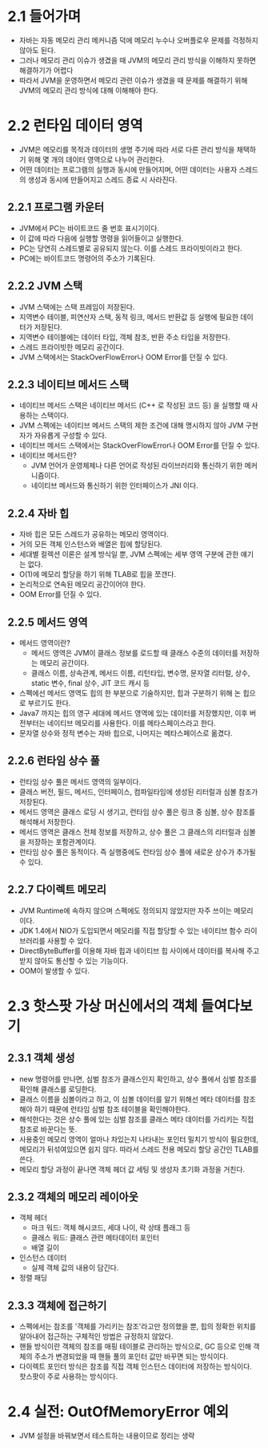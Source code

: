 # 2.1 들어가며
- 자바는 자동 메모리 관리 메커니즘 덕에 메모리 누수나 오버플로우 문제를 걱정하지 않아도 된다.
- 그러나 메모리 관리 이슈가 생겼을 때 JVM의 메모리 관리 방식을 이해하지 못하면 해결하기가 어렵다
- 따라서 JVM을 운영하면서 메모리 관련 이슈가 생겼을 때 문제를 해결하기 위해 JVM의 메모리 관리 방식에 대해 이해해야 한다.

# 2.2 런타임 데이터 영역
- JVM은 메모리를 목적과 데이터의 생명 주기에 따라 서로 다른 관리 방식을 채택하기 위해 몇 개의 데이터 영역으로 나누어 관리한다.
- 어떤 데이터는 프로그램의 실행과 동시에 만들어지며, 어떤 데이터는 사용자 스레드의 생성과 동시에 만들어지고 스레드 종료 시 사라진다.

## 2.2.1 프로그램 카운터
- JVM에서 PC는 바이트코드 줄 번호 표시기이다.
- 이 값에 따라 다음에 실행할 명령을 읽어들이고 실행한다.
- PC는 당연히 스레드별로 공유되지 않는다. 이를 스레드 프라이빗이라고 한다.
- PC에는 바이트코드 명령어의 주소가 기록된다.

## 2.2.2 JVM 스택
- JVM 스택에는 스택 프레임이 저장된다.
- 지역변수 테이블, 피연산자 스택, 동적 링크, 메서드 반환값 등 실행에 필요한 데이터가 저장된다.
- 지역변수 테이블에는 데이터 타입, 객체 참조, 반환 주소 타입을 저장한다.
- 스레드 프라이빗한 메모리 공간이다.
- JVM 스택에서는 StackOverFlowError나 OOM Error를 던질 수 있다.

## 2.2.3 네이티브 메서드 스택
- 네이티브 메서드 스택은 네이티브 메서드 (C++ 로 작성된 코드 등) 을 실행할 때 사용하는 스택이다.
- JVM 스펙에는 네이티브 메서드 스택의 제한 조건에 대해 명시하지 않아 JVM 구현자가 자유롭게 구성할 수 있다.
- 네이티브 메서드 스택에서는 StackOverFlowError나 OOM Error를 던질 수 있다.
- 네이티브 메서드란?
    - JVM 언어가 운영체제나 다른 언어로 작성된 라이브러리와 통신하기 위한 메커니즘이다.
    - 네이티브 메서드와 통신하기 위한 인터페이스가 JNI 이다.

## 2.2.4 자바 힙
- 자바 힙은 모든 스레드가 공유하는 메모리 영역이다.
- 거의 모든 객체 인스턴스와 배열은 힙에 할당된다.
- 세대별 컬렉션 이론은 설계 방식일 뿐, JVM 스펙에는 세부 영역 구분에 관한 얘기는 없다.
- O(1)에 메모리 할당을 하기 위해 TLAB로 힙을 쪼갠다.
- 논리적으로 연속된 메모리 공간이어야 한다.
- OOM Error를 던질 수 있다.

## 2.2.5 메서드 영역
- 메서드 영역이란?
    - 메서드 영역은 JVM이 클래스 정보를 로드할 때 클래스 수준의 데이터를 저장하는 메모리 공간이다.
    - 클래스 이름, 상속관계, 메서드 이름, 리턴타입, 변수명, 문자열 리터럴, 상수, static 변수, final 상수, JIT 코드 캐시 등
- 스펙에선 메서드 영역도 힙의 한 부분으로 기술하지만, 힙과 구분하기 위해 논 힙으로 부르기도 한다.
- Java7 까지는 힙의 영구 세대에 메서드 영역에 있는 데이터를 저장했지만, 이후 버전부터는 네이티브 메모리를 사용한다. 이를 메타스페이스라고 한다.
- 문자열 상수와 정적 변수는 자바 힙으로, 나머지는 메타스페이스로 옮겼다.

## 2.2.6 런타임 상수 풀
- 런타임 상수 풀은 메서드 영역의 일부이다.
- 클래스 버전, 필드, 메서드, 인터페이스, 컴파일타임에 생성된 리터럴과 심볼 참조가 저장된다.
- 메서드 영역은 클래스 로딩 시 생기고, 런타임 상수 풀은 링크 중 심볼, 상수 참조를 해석해서 저장한다.
- 메서드 영역은 클래스 전체 정보를 저장하고, 상수 풀은 그 클래스의 리터럴과 심볼을 저장하는 포함관계이다.
- 런타임 상수 풀은 동적이다. 즉 실행중에도 런타임 상수 풀에 새로운 상수가 추가될 수 있다.

## 2.2.7 다이렉트 메모리
- JVM Runtime에 속하지 않으며 스펙에도 정의되지 않았지만 자주 쓰이는 메모리이다.
- JDK 1.4에서 NIO가 도입되면서 메모리를 직접 할당할 수 있는 네이티브 함수 라이브러리를 사용할 수 있다.
- DirectByteBuffer를 이용해 자바 힙과 네이티브 힙 사이에서 데이터를 복사해 주고받지 않아도 통신할 수 있는 기능이다.
- OOM이 발생할 수 있다.

# 2.3 핫스팟 가상 머신에서의 객체 들여다보기

## 2.3.1 객체 생성
- new 명령어를 만나면, 심벌 참조가 클래스인지 확인하고, 상수 풀에서 심벌 참조를 확인해 클래스를 로딩한다.
- 클래스 이름을 심볼이라고 하고, 이 심볼 데이터를 알기 위해선 메타 데이터를 참조해야 하기 때문에 런타임 심벌 참조 테이블을 확인해야한다.
- 해석한다는 것은 상수 풀에 있는 심벌 참조를 클래스 메타 데이터를 가리키는 직접 참조로 바꾼다는 뜻.
- 사용중인 메모리 영역이 얼마나 차있는지 나타내는 포인터 밀치기 방식이 필요한데, 메모리가 뒤섞여있으면 쉽지 않다. 따라서 스레드 전용 메모리 할당 공간인 TLAB를 쓴다.
- 메모리 할당 과정이 끝나면 객체 헤더 값 세팅 및 생성자 초기화 과정을 거친다.

## 2.3.2 객체의 메모리 레이아웃
- 객체 헤더
    - 마크 워드: 객체 해시코드, 세대 나이, 락 상태 플래그 등
    - 클래스 워드: 클래스 관련 메타데이터 포인터
    - 배열 길이
- 인스턴스 데이터
    - 실제 객체 값의 내용이 담긴다.
- 정렬 패딩

## 2.3.3 객체에 접근하기
- 스펙에서는 참조를 '객체를 가리키는 참조'라고만 정의했을 뿐, 힙의 정확한 위치를 알아내어 접근하는 구체적인 방법은 규정하지 않았다.
- 핸들 방식이란 객체의 참조를 매핑 테이블로 관리하는 방식으로, GC 등으로 인해 객체의 주소가 변경되었을 때 핸들 풀의 포인터 값만 바꾸면 되는 방식이다.
- 다이렉트 포인터 방식은 참조를 직접 객체 인스턴스 데이터에 저장하는 방식이다. 핫스팟이 주로 사용하는 방식이다.

# 2.4 실전: OutOfMemoryError 예외
- JVM 설정을 바꿔보면서 테스트하는 내용이므로 정리는 생략